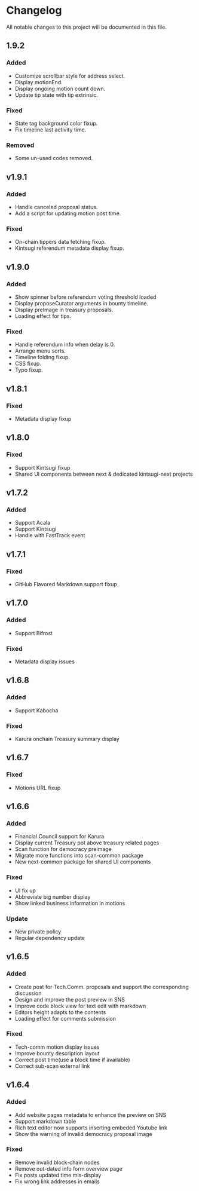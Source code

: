# Changelog

All notable changes to this project will be documented in this file.

## 1.9.2

### Added

- Customize scrollbar style for address select.
- Display motionEnd.
- Display ongoing motion count down.
- Update tip state with tip extrinsic.

### Fixed

- State tag background color fixup.
- Fix timeline last activity time.

### Removed

- Some un-used codes removed.

## v1.9.1

### Added

- Handle canceled proposal status.
- Add a script for updating motion post time.

### Fixed

- On-chain tippers data fetching fixup.
- Kintsugi referendum metadata display fixup.

## v1.9.0

### Added

- Show spinner before referendum voting threshold loaded
- Display proposeCurator arguments in bounty timeline.
- Display preImage in treasury proposals.
- Loading effect for tips.

### Fixed

- Handle referendum info when delay is 0.
- Arrange menu sorts.
- Timeline folding fixup.
- CSS fixup.
- Typo fixup.

## v1.8.1

### Fixed

- Metadata display fixup

## v1.8.0

### Fixed

- Support Kintsugi fixup
- Shared UI components between next & dedicated kintsugi-next projects

## v1.7.2

### Added

- Support Acala
- Support Kintsugi
- Handle with FastTrack event

## v1.7.1

### Fixed

- GitHub Flavored Markdown support fixup

## v1.7.0

### Added

- Support Bifrost

### Fixed

- Metadata display issues

## v1.6.8

### Added

- Support Kabocha

### Fixed

- Karura onchain Treasury summary display

## v1.6.7

### Fixed

- Motions URL fixup

## v1.6.6

### Added

- Financial Council support for Karura
- Display current Treasury pot above treasury related pages
- Scan function for democracy preimage
- Migrate more functions into scan-common package
- New next-common package for shared UI components

### Fixed

- UI fix up
- Abbreviate big number display
- Show linked business information in motions

### Update

- New private policy
- Regular dependency update

## v1.6.5

### Added

- Create post for Tech.Comm. proposals and support the corresponding discussion
- Design and improve the post preview in SNS
- Improve code block view for text edit with markdown
- Editors height adapts to the contents
- Loading effect for comments submission

### Fixed

- Tech-comm motion display issues
- Improve bounty description layout
- Correct post time(use a block time if available)
- Correct sub-scan external link

## v1.6.4

### Added

- Add website pages metadata to enhance the preview on SNS
- Support markdown table
- Rich text editor now supports inserting embeded Youtube link
- Show the warning of invalid democracy proposal image

### Fixed

- Remove invalid block-chain nodes
- Remove out-dated info form overview page
- Fix posts updated time mis-display
- Fix wrong link addresses in emails
